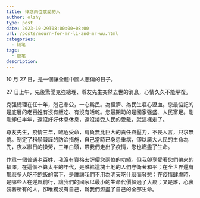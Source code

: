 ```yaml
---
title: 悼念兩位敬愛的人
author: olzhy
type: post
date: 2023-10-29T08:00:00+08:00
url: /posts/mourn-for-mr-li-and-mr-wu.html
categories:
  - 随笔
tags:
  - 随笔
description:
---
```


10 月 27 日，是一個讓全體中國人悲傷的日子。

27 日上午，先後驚聞克強總理、尊友先生突然去世的消息，心情久久不能平復。

克强總理在任十年，剋己奉公，一心爲民。為經濟、為民生嘔心瀝血。您最惦記的是底層的老百姓有沒有飯吃、有沒有活乾。您最期盼的是國家强盛、人民富足。剛剛卸任半年，還沒好好休息休息，還沒接受人民的愛戴，就這樣走了。

尊友先生，疫情三年，臨危受命，肩負無比巨大的責任與壓力，不畏人言，只求無愧。制定了科學嚴謹的防治措施，自己當時已身患重病，卻以廣大人民的生命為先，夜以繼日的操勞，三年白頭，帶我們走出了疫情，您也燃盡了生命。

作爲一個普通老百姓，我沒有資格去評價您兩位的功績。但我卻享受著您們帶來的福澤。在這個不算太平的年代，是誰給這塊土地的人們守衛著和平；在全世界還有那麽多人吃不飽飯的當下，是誰讓我們不用為明天吃什麽而發愁；在疫情肆虐時，是哪些人在逆風前行，讓我們的國家以最小的生命代價躲過了大疫；又是誰，心裏裝著所有的人，卻唯獨沒有自己，爲我們燃盡了自己的全部生命。